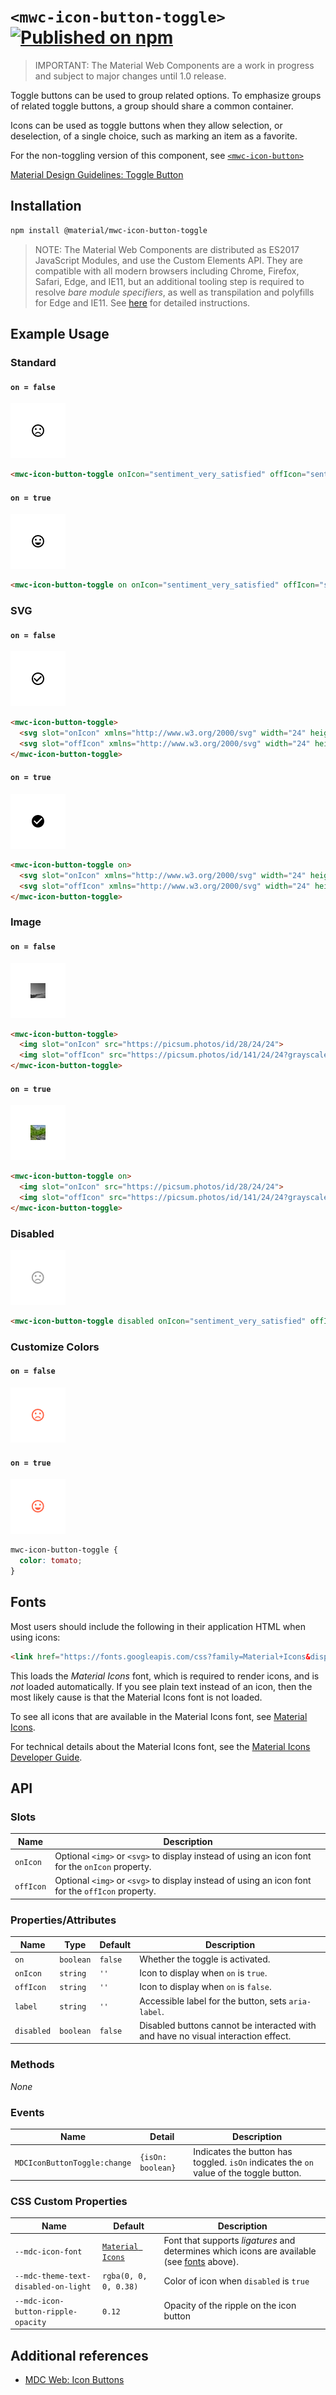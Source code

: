 # `<mwc-icon-button-toggle>` [![Published on npm](https://img.shields.io/npm/v/@material/mwc-icon-button-toggle.svg)](https://www.npmjs.com/package/@material/mwc-icon-button-toggle)

> IMPORTANT: The Material Web Components are a work in progress and subject to
> major changes until 1.0 release.

Toggle buttons can be used to group related options. To emphasize groups of related toggle buttons, a group should share a common container.

Icons can be used as toggle buttons when they allow selection, or deselection, of a single choice, such as marking an item as a favorite.

For the non-toggling version of this component, see [`<mwc-icon-button>`](https://github.com/material-components/material-components-web-components/tree/master/packages/icon-button)

[Material Design Guidelines: Toggle Button](https://material.io/design/components/buttons.html#toggle-button)

## Installation

```sh
npm install @material/mwc-icon-button-toggle
```

> NOTE: The Material Web Components are distributed as ES2017 JavaScript
> Modules, and use the Custom Elements API. They are compatible with all modern
> browsers including Chrome, Firefox, Safari, Edge, and IE11, but an additional
> tooling step is required to resolve *bare module specifiers*, as well as
> transpilation and polyfills for Edge and IE11. See
> [here](https://github.com/material-components/material-components-web-components#quick-start)
> for detailed instructions.

## Example Usage

### Standard

#### `on = false`
![](images/standard_off.png)

```html
<mwc-icon-button-toggle onIcon="sentiment_very_satisfied" offIcon="sentiment_very_dissatisfied"></mwc-icon-button-toggle>
```

#### `on = true`
![](images/standard_on.png)

```html
<mwc-icon-button-toggle on onIcon="sentiment_very_satisfied" offIcon="sentiment_very_dissatisfied"></mwc-icon-button-toggle>
```

### SVG

#### `on = false`
![](images/svg_off.png)

```html
<mwc-icon-button-toggle>
  <svg slot="onIcon" xmlns="http://www.w3.org/2000/svg" width="24" height="24" viewBox="0 0 24 24"><path d="M0 0h24v24H0z" fill="none"/><path d="M12 2C6.48 2 2 6.48 2 12s4.48 10 10 10 10-4.48 10-10S17.52 2 12 2zm-2 15l-5-5 1.41-1.41L10 14.17l7.59-7.59L19 8l-9 9z"/></svg>
  <svg slot="offIcon" xmlns="http://www.w3.org/2000/svg" width="24" height="24" viewBox="0 0 24 24"><path fill="none" d="M0 0h24v24H0V0zm0 0h24v24H0V0z"/><path d="M16.59 7.58L10 14.17l-3.59-3.58L5 12l5 5 8-8zM12 2C6.48 2 2 6.48 2 12s4.48 10 10 10 10-4.48 10-10S17.52 2 12 2zm0 18c-4.42 0-8-3.58-8-8s3.58-8 8-8 8 3.58 8 8-3.58 8-8 8z"/></svg>
</mwc-icon-button-toggle>
```

#### `on = true`
![](images/svg_on.png)

```html
<mwc-icon-button-toggle on>
  <svg slot="onIcon" xmlns="http://www.w3.org/2000/svg" width="24" height="24" viewBox="0 0 24 24"><path d="M0 0h24v24H0z" fill="none"/><path d="M12 2C6.48 2 2 6.48 2 12s4.48 10 10 10 10-4.48 10-10S17.52 2 12 2zm-2 15l-5-5 1.41-1.41L10 14.17l7.59-7.59L19 8l-9 9z"/></svg>
  <svg slot="offIcon" xmlns="http://www.w3.org/2000/svg" width="24" height="24" viewBox="0 0 24 24"><path fill="none" d="M0 0h24v24H0V0zm0 0h24v24H0V0z"/><path d="M16.59 7.58L10 14.17l-3.59-3.58L5 12l5 5 8-8zM12 2C6.48 2 2 6.48 2 12s4.48 10 10 10 10-4.48 10-10S17.52 2 12 2zm0 18c-4.42 0-8-3.58-8-8s3.58-8 8-8 8 3.58 8 8-3.58 8-8 8z"/></svg>
</mwc-icon-button-toggle>
```

### Image

#### `on = false`
![](images/image_off.png)

```html
<mwc-icon-button-toggle>
  <img slot="onIcon" src="https://picsum.photos/id/28/24/24">
  <img slot="offIcon" src="https://picsum.photos/id/141/24/24?grayscale">
</mwc-icon-button-toggle>
```

#### `on = true`
![](images/image_on.png)
```html
<mwc-icon-button-toggle on>
  <img slot="onIcon" src="https://picsum.photos/id/28/24/24">
  <img slot="offIcon" src="https://picsum.photos/id/141/24/24?grayscale">
</mwc-icon-button-toggle>
```

### Disabled

![](images/disabled.png)

```html
<mwc-icon-button-toggle disabled onIcon="sentiment_very_satisfied" offIcon="sentiment_very_dissatisfied"></mwc-icon-button-toggle>
```

### Customize Colors

#### `on = false`
![](images/custom_color_off.png)
#### `on = true`
![](images/custom_color_on.png)

```css
mwc-icon-button-toggle {
  color: tomato;
}
```

## Fonts

Most users should include the following in their application HTML when using
icons:

```html
<link href="https://fonts.googleapis.com/css?family=Material+Icons&display=block" rel="stylesheet">
```

This loads the *Material Icons* font, which is required to render icons, and is
*not* loaded automatically. If you see plain text instead of an icon, then the
most likely cause is that the Material Icons font is not loaded.

To see all icons that are available in the Material Icons font, see
[Material Icons](https://material.io/resources/icons/).

For technical details about the Material Icons font, see the
[Material Icons Developer Guide](https://google.github.io/material-design-icons/).

## API

### Slots
| Name | Description
| ---- | -----------
| `onIcon` | Optional `<img>` or `<svg>` to display instead of using an icon font for the `onIcon` property.
| `offIcon` | Optional `<img>` or `<svg>` to display instead of using an icon font for the `offIcon` property.

### Properties/Attributes
| Name | Type | Default | Description
| ---- | ---- | ------- | -----------
| `on` | `boolean` | `false` | Whether the toggle is activated.
| `onIcon` | `string` | `''` | Icon to display when `on` is `true`.
| `offIcon` | `string` | `''` | Icon to display when `on` is `false`.
| `label` | `string` | `''` | Accessible label for the button, sets `aria-label`.
| `disabled` | `boolean` | `false` | Disabled buttons cannot be interacted with and have no visual interaction effect.

### Methods
*None*

### Events

| Name | Detail | Description
| ---- | ------ | -----------
| `MDCIconButtonToggle:change` | `{isOn: boolean}` | Indicates the button has toggled. `isOn` indicates the `on` value of the toggle button.

### CSS Custom Properties

| Name | Default | Description
| ---- | ------- | -----------
| `--mdc-icon-font` | [`Material Icons`](https://material.io/resources/icons/) | Font that supports *ligatures* and determines which icons are available (see [fonts](#fonts) above).
| `--mdc-theme-text-disabled-on-light` | `rgba(0, 0, 0, 0.38)` | Color of icon when `disabled` is `true`
| `--mdc-icon-button-ripple-opacity` | `0.12` | Opacity of the ripple on the icon button

## Additional references

- [MDC Web: Icon Buttons](https://material.io/develop/web/components/buttons/icon-buttons/)
